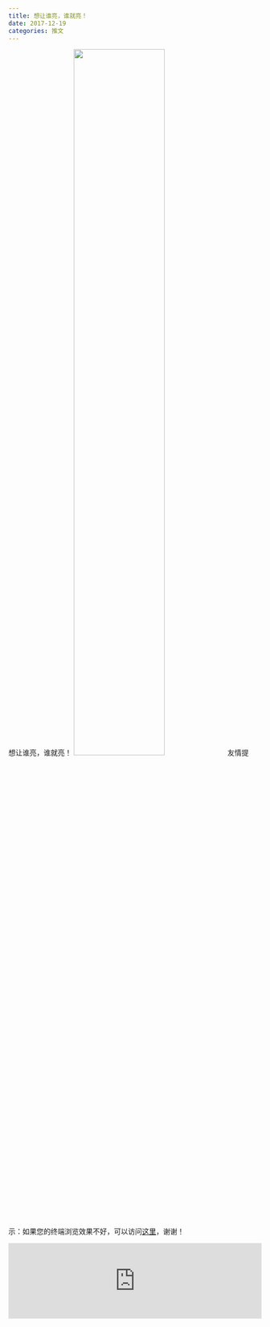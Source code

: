 ```yaml
---
title: 想让谁亮，谁就亮！
date: 2017-12-19
categories: 推文
---
```

想让谁亮，谁就亮！
<img src="http://mmbiz.qpic.cn/mmbiz_jpg/ACviaWTBFxhaZxGsJeM0sFSxgGoHctxHESlQBzNWdVMOWpMpdjl1OkUGhBWlBGS048baWtvkgZcnp9pFibTtDIvg/0?wx_fmt=jpeg" style="width: 60%; height: auto;"/><!--more-->
友情提示：如果您的终端浏览效果不好，可以访问[这里](https://stata-club.github.io/stata_article/2017-12-19.html)，谢谢！
<iframe src="https://stata-club.github.io/stata_article/2017-12-19.html" id="iframepage" frameborder="0" scrolling="no" marginheight="0" marginwidth="0" width="100%" onLoad="iFrameHeight()"></iframe>
<script type="text/javascript" language="javascript">
function iFrameHeight() {
var ifm= document.getElementById("iframepage");
var subWeb = document.frames ? document.frames["iframepage"].document : ifm.contentDocument;   
if(ifm != null && subWeb != null) {
 ifm.height = subWeb.body.scrollHeight;
} 
} 
</script> 
